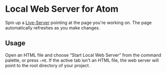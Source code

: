 # Local Web Server for Atom

Spin up a [Live-Server](https://github.com/tapio/live-server) pointing at the page you're working on. The page automatically refreshes as you make changes.

## Usage

Open an HTML file and choose “Start Local Web Server” from the command palette, or press `⇧⌘E`. If the active tab isn't an HTML file, the web server will point to the root directory of your project.
